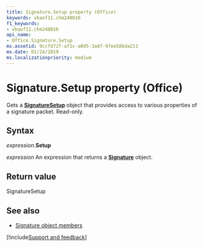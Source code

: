```yaml
---
title: Signature.Setup property (Office)
keywords: vbaof11.chm248016
f1_keywords:
- vbaof11.chm248016
api_name:
- Office.Signature.Setup
ms.assetid: 9ccfd72f-af1c-a0d5-3a8f-97ee58bda211
ms.date: 01/24/2019
ms.localizationpriority: medium
---
```



# Signature.Setup property (Office)

Gets a **[SignatureSetup](office.signaturesetup.md)** object that provides access to various properties of a signature packet. Read-only.


## Syntax

_expression_.**Setup**

_expression_ An expression that returns a **[Signature](Office.Signature.md)** object.


## Return value

SignatureSetup


## See also

- [Signature object members](overview/Library-Reference/signature-members-office.md)



[!include[Support and feedback](~/includes/feedback-boilerplate.md)]